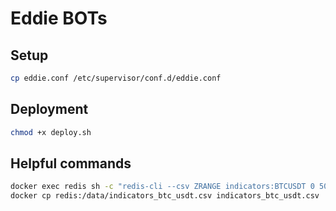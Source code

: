 # Eddie BOTs

## Setup
```bash
cp eddie.conf /etc/supervisor/conf.d/eddie.conf
```

## Deployment

```bash
chmod +x deploy.sh
```

## Helpful commands



```bash
docker exec redis sh -c "redis-cli --csv ZRANGE indicators:BTCUSDT 0 500 REV > /data/indicators_btc_usdt.csv"
docker cp redis:/data/indicators_btc_usdt.csv indicators_btc_usdt.csv
```
